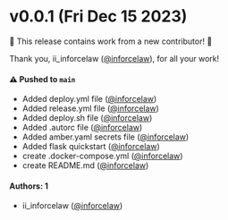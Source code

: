# v0.0.1 (Fri Dec 15 2023)

:tada: This release contains work from a new contributor! :tada:

Thank you, ii_inforcelaw ([@inforcelaw](https://github.com/inforcelaw)), for all your work!

#### ⚠️ Pushed to `main`

- Added deploy.yml file ([@inforcelaw](https://github.com/inforcelaw))
- Added release.yml file ([@inforcelaw](https://github.com/inforcelaw))
- Added deploy.sh file ([@inforcelaw](https://github.com/inforcelaw))
- Added .autorc file ([@inforcelaw](https://github.com/inforcelaw))
- Added amber.yaml secrets file ([@inforcelaw](https://github.com/inforcelaw))
- Added flask quickstart ([@inforcelaw](https://github.com/inforcelaw))
- create .docker-compose.yml ([@inforcelaw](https://github.com/inforcelaw))
- create README.md ([@inforcelaw](https://github.com/inforcelaw))

#### Authors: 1

- ii_inforcelaw ([@inforcelaw](https://github.com/inforcelaw))

